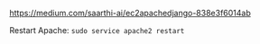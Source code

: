 https://medium.com/saarthi-ai/ec2apachedjango-838e3f6014ab

Restart Apache:
`sudo service apache2 restart`
